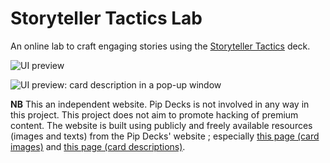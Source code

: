 # Storyteller Tactics Lab

An online lab to craft engaging stories using the [Storyteller Tactics](https://pipdecks.com/products/storyteller-tactics) deck.

![UI preview]("https://github.com/GenevieveMasioni/storyteller-tactics-lab/tree/main/assets/images/storyteller-tactics-lab-1.png")

![UI preview: card description in a pop-up window]("https://github.com/GenevieveMasioni/storyteller-tactics-lab/tree/main/assets/images/storyteller-tactics-lab-2.png")

**NB** This an independent website. Pip Decks is not involved in any way in this project. This project does not aim to promote hacking of premium content. The website is built using publicly and freely available resources (images and texts) from the Pip Decks' website ; especially [this page (card images)](https://pipdecks.com/pages/storyteller-tactics-card-deck) and [this page (card descriptions)](https://pipdecks.com/pages/storyteller-tactics).
